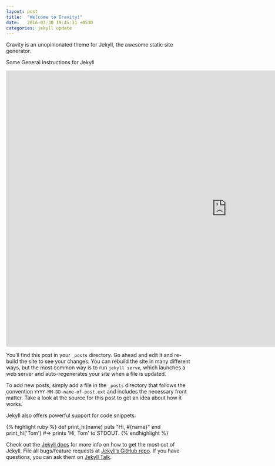 ```yaml
---
layout: post
title:  "Welcome to Gravity!"
date:   2016-03-30 19:45:31 +0530
categories: jekyll update
---
```

Gravity is an unopinionated theme for Jekyll, the awesome static site generator.

Some General Instructions for Jekyll

<iframe frameborder="0" scrolling="no" marginheight="0" marginwidth="0" src="http://www.youtube.com/embed" width="1200" height="750" allowfullscreen="true" webkitallowfullscreen="true" mozallowfullscreen="true"></iframe>

You’ll find this post in your `_posts` directory. Go ahead and edit it and re-build the site to see your changes. You can rebuild the site in many different ways, but the most common way is to run `jekyll serve`, which launches a web server and auto-regenerates your site when a file is updated.

To add new posts, simply add a file in the `_posts` directory that follows the convention `YYYY-MM-DD-name-of-post.ext` and includes the necessary front matter. Take a look at the source for this post to get an idea about how it works.

Jekyll also offers powerful support for code snippets:

{% highlight ruby %}
def print_hi(name)
  puts "Hi, #{name}"
end
print_hi('Tom')
#=> prints 'Hi, Tom' to STDOUT.
{% endhighlight %}

Check out the [Jekyll docs][jekyll-docs] for more info on how to get the most out of Jekyll. File all bugs/feature requests at [Jekyll’s GitHub repo][jekyll-gh]. If you have questions, you can ask them on [Jekyll Talk][jekyll-talk].

[jekyll-docs]: http://jekyllrb.com/docs/home
[jekyll-gh]:   https://github.com/jekyll/jekyll
[jekyll-talk]: https://talk.jekyllrb.com/

